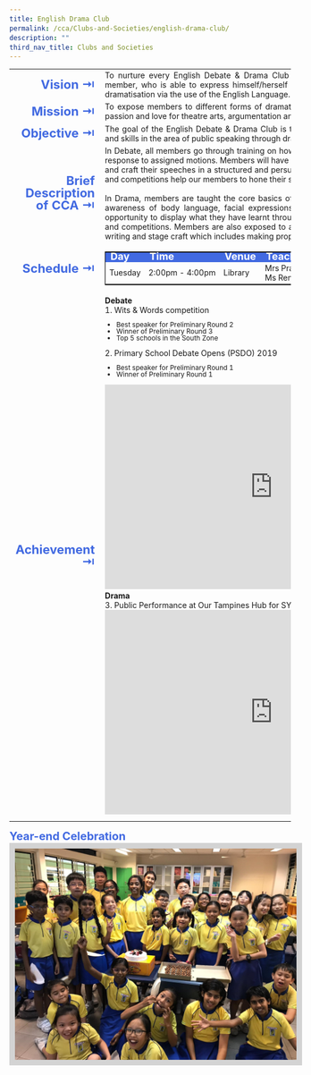 ```yaml
---
title: English Drama Club
permalink: /cca/Clubs-and-Societies/english-drama-club/
description: ""
third_nav_title: Clubs and Societies
---
```

<table>
	<tbody><tr><td width="70" style="line-height:1; font-weight:bold; font-size: 22px; color:royalblue; border:0px solid black; text-align:right">Vision ⇥</td>
		<td style="text-align:justify">To nurture every English Debate &amp; Drama Club member into a confident and creative member, who is able to express himself/herself articulately in the realm of oratory and dramatisation via the use of the English Language.</td>
	</tr>
	<tr><td style="line-height:1; font-weight:bold; font-size: 22px; color:royalblue; border:0px solid black; text-align:right">Mission ⇥</td>
		<td style="text-align:justify">To expose members to different forms of dramatisation and oratorical skills and ignite a passion and love for theatre arts, argumentation and public speaking.</td>
	</tr>
	<tr><td style="line-height:1; font-weight:bold; font-size: 22px; color:royalblue; border:0px solid black; text-align:right">Objective ⇥</td>
		<td style="text-align:justify">The goal of the English Debate &amp; Drama Club is to nurture and develop students’ talents and skills in the area of public speaking through drama and debate activities.</td>
	</tr>
		<tr><td style="line-height:1; font-weight:bold; font-size: 22px; color:royalblue; border:0px solid black; text-align:right">Brief Description of CCA ⇥</td>
		<td style="text-align:justify"><div>In Debate, all members go through training on how to formulate and present arguments in response to assigned motions. Members will have opportunities to research for information and craft their speeches in a structured and persuasive manner. Debate practice sessions and competitions help our members to hone their skills.</div><br>
<div style="text-align:justify">In Drama, members are taught the core basics of dramatic technique – vocal projection, awareness of body language, facial expressions and use of space. Members get the opportunity to display what they have learnt through various school-based performances and competitions. Members are also exposed to a myriad of experiences such as script-writing and stage craft which includes making props or designing costumes.</div></td>
	</tr>
	<tr><td style="line-height:1; font-weight:bold; font-size: 22px; color:royalblue; border:0px solid black; text-align:right">Schedule ⇥</td>
		<td style="text-align:justify">
			<table style="border:1px solid black">
		<tbody>
			<tr style="line-height:10px; font-weight: bold; background-color:royalblue; font-size:18px;color:white"><td>Day</td><td>Time</td><td>Venue</td><td>Teacher in charge</td></tr>
			<tr><td>Tuesday</td><td>2:00pm - 4:00pm</td><td>Library</td><td>Mrs Prakash<br>Ms Renee</td></tr>
		</tbody>
	</table>
		</td>
	</tr>
		<tr><td style="line-height:1; font-weight:bold; font-size: 22px; color:royalblue; border:0px solid black; text-align:right">Achievement ⇥</td>
			<td style="text-align:justify"><b>Debate</b><br>		
				1. Wits &amp; Words competition  
					<ul style="font-size:12px">
						<li style="line-height:1">Best speaker for Preliminary Round 2</li>
						<li style="line-height:1">Winner of Preliminary Round 3</li>
						<li style="line-height:1">Top 5 schools in the South Zone</li></ul>
				2. Primary School Debate Opens (PSDO) 2019
					<ul style="font-size:12px">
						<li style="line-height:1">Best speaker for Preliminary Round 1</li>
						<li style="line-height:1">Winner of Preliminary Round 1</li></ul>				
				<center><iframe src="https://docs.google.com/presentation/d/e/2PACX-1vRjjzPbTc63mtLmXoACdW6iacbVzvC0-YA5mF6B5a4y826e6poVgioEGSpvKaEB_xktLAG2NcGEY0w2/embed?start=false&amp;loop=false&amp;delayms=3000" frameborder="0" width="600" height="366" allowfullscreen="true"></iframe></center>
				<b>Drama</b><br>
			3. Public Performance at Our Tampines Hub for SYF 2019 Celebrations Play!
				<center><iframe allowfullscreen="true" height="366" width="600" frameborder="0" src="https://docs.google.com/presentation/d/e/2PACX-1vSA5l7Zeed6Vx90oOPWJWZClkyfdco5lpKOoXiUm-KV4LiZYtYT_uxjryQQyM0RgopTQ_HBD3BoWLPV/embed?start=false&amp;loop=false&amp;delayms=3000"></iframe></center>
			</td>
	</tr>
	<tr><td></td></tr>
</tbody></table>

<div style="font-weight:bold; font-size:20px; color:royalblue">Year-end Celebration</div><img src="/images/CCA/Year%20End%20Celebration.jpeg" style="border:10px solid lightgrey">